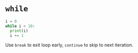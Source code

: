 # `while`

```python
i = 0
while i < 10:
  print(i)
  i += 1
```

Use `break` to exit loop early, `continue` to skip to next iteration.
